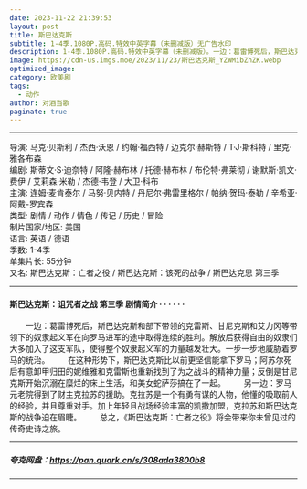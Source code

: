 ```yaml
---
date: 2023-11-22 21:39:53
layout: post
title: 斯巴达克斯
subtitle: 1-4季.1080P.高码.特效中英字幕（未删减版）无广告水印
description: 1-4季.1080P.高码.特效中英字幕（未删减版）。一边：葛雷博死后，斯巴达克斯和部下带领的克雷斯、甘尼克斯和艾力冈等带领下的奴隶起义军在向罗马进军的途中取得连续的胜利。解放后获得自由的奴隶们大多加入了这支军队，使得整个奴隶起义军的力量越发壮大。一步一步地威胁着罗马的统治...
image: https://cdn-us.imgs.moe/2023/11/23/斯巴达克斯_YZWMibZhZK.webp
optimized_image: 
category: 欧美剧
tags:
  - 动作
author: 对酒当歌
paginate: true
---
```


---

导演: 马克·贝斯利 / 杰西·沃恩 / 约翰·福西特 / 迈克尔·赫斯特 / T·J·斯科特 / 里克·雅各布森  
编剧: 斯蒂文·S·迪奈特 / 阿隆·赫布林 / 托德·赫布林 / 布伦特·弗莱彻 / 谢默斯·凯文·费伊 / 艾莉森·米勒 / 杰德·韦登 / 大卫·科布  
主演: 连姆·麦肯泰尔 / 马努·贝内特 / 丹尼尔·弗雷里格尔 / 帕纳·贺玛·泰勒 / 辛希亚·阿戴-罗宾森  
类型: 剧情 / 动作 / 情色 / 传记 / 历史 / 冒险  
制片国家/地区: 美国  
语言: 英语 / 德语  
季数: 1-4季  
单集片长: 55分钟  
又名: 斯巴达克斯：亡者之役 / 斯巴达克斯：该死的战争 / 斯巴达克思 第三季  

---

#### 斯巴达克斯：诅咒者之战 第三季 剧情简介 · · · · · ·

　　一边：葛雷博死后，斯巴达克斯和部下带领的克雷斯、甘尼克斯和艾力冈等带领下的奴隶起义军在向罗马进军的途中取得连续的胜利。解放后获得自由的奴隶们大多加入了这支军队，使得整个奴隶起义军的力量越发壮大。一步一步地威胁着罗马的统治。
　　在这种形势下，斯巴达克斯比以前更坚信能拿下罗马；阿苏尔死后有意卸甲归田的妮维雅和克雷斯也重新找到了为之战斗的精神力量；反倒是甘尼克斯开始沉溺在糜烂的床上生活，和美女蛇萨莎搞在了一起。
　　另一边：罗马元老院得到了财主克拉苏的援助。克拉苏是一个有勇有谋的人物，他懂的吸取前人的经验，并且尊重对手。加上年轻且战场经验丰富的凯撒加盟，克拉苏和斯巴达克斯的战争迫在眉睫。
　　总之，《斯巴达克斯：亡者之役》将会带来你未曾见过的传奇史诗之旅。

---

##### 夸克网盘：<https://pan.quark.cn/s/308ada3800b8>

---
